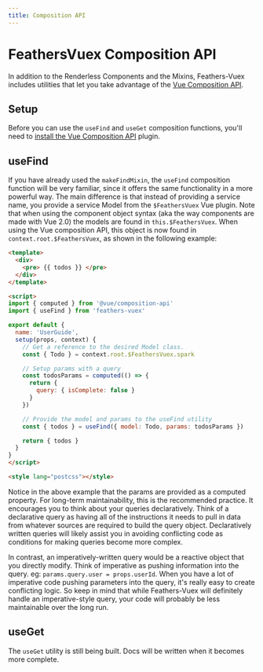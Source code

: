 ```yaml
---
title: Composition API
---
```


# FeathersVuex Composition API <Badge text="3.0.0+" />

In addition to the Renderless Components and the Mixins, Feathers-Vuex includes utilities that let you take advantage of the [Vue Composition API](https://github.com/vuejs/composition-api).

## Setup

Before you can use the `useFind` and `useGet` composition functions, you'll need to [install the Vue Composition API](https://github.com/vuejs/composition-api#Installation) plugin.

## useFind <Badge text="3.0.0+" />

If you have already used the `makeFindMixin`, the `useFind` composition function will be very familiar, since it offers the same functionality in a more powerful way.  The main difference is that instead of providing a service name, you provide a service Model from the `$FeathersVuex` Vue plugin.  Note that when using the component object syntax (aka the way components are made with Vue 2.0) the models are found in `this.$FeathersVuex`.  When using the Vue composition API, this object is now found in `context.root.$FeathersVuex`, as shown in the following example:

```html
<template>
  <div>
    <pre> {{ todos }} </pre>
  </div>
</template>

<script>
import { computed } from '@vue/composition-api'
import { useFind } from 'feathers-vuex'

export default {
  name: 'UserGuide',
  setup(props, context) {
    // Get a reference to the desired Model class.
    const { Todo } = context.root.$FeathersVuex.spark

    // Setup params with a query
    const todosParams = computed(() => {
      return {
        query: { isComplete: false }
      }
    })

    // Provide the model and params to the useFind utility
    const { todos } = useFind({ model: Todo, params: todosParams })

    return { todos }
  }
}
</script>

<style lang="postcss"></style>
```

Notice in the above example that the params are provided as a computed property.  For long-term maintainability, this is the recommended practice.  It encourages you to think about your queries declaratively.  Think of a declarative query as having all of the instructions it needs to pull in data from whatever sources are required to build the query object. Declaratively written queries will likely assist you in avoiding conflicting code as conditions for making queries become more complex.

In contrast, an imperatively-written query would be a reactive object that you directly modify.  Think of imperative as pushing information into the query.  eg: `params.query.user = props.userId`.  When you have a lot of imperative code pushing parameters into the query, it's really easy to create conflicting logic.  So keep in mind that while Feathers-Vuex will definitely handle an imperative-style query, your code will probably be less maintainable over the long run.

## useGet <Badge text="3.0.0+" />

The `useGet` utility is still being built.  Docs will be written when it becomes more complete.